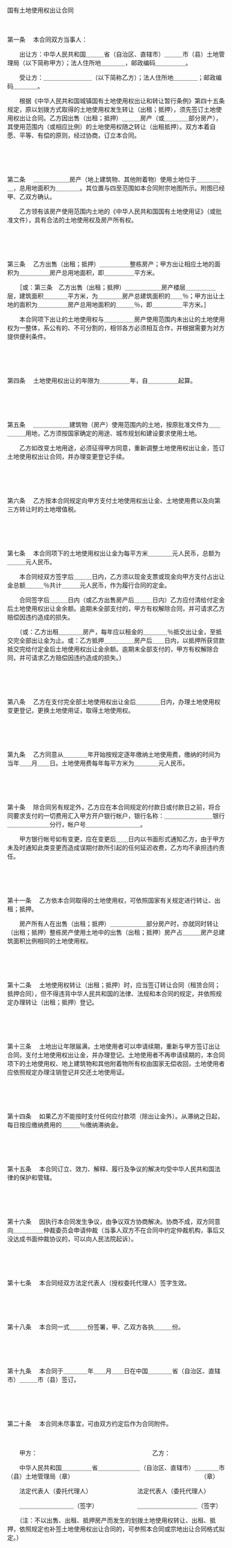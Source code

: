 



国有土地使用权出让合同



 

　　

第一条
　本合同双方当事人：

　　出让方：中华人民共和国＿＿＿省（自治区、直辖市）＿＿＿市（县）土地管理局（以下简称甲方）；法人住所地＿＿＿＿，邮政编码＿＿＿＿＿。

　　受让方：＿＿＿＿＿＿＿＿（以下简称乙方）；法人住所地＿＿＿＿；邮政编码＿＿＿＿。

　　根据《中华人民共和国城镇国有土地使用权出让和转让暂行条例》第四十五条规定，原以划拨方式取得的土地使用权发生转让（出租；抵押），须先签订土地使用权出让合同。乙方因出售（出租；抵押）＿＿＿房产（或＿＿＿＿部分房产），其使用范围内（或相应比例）的土地使用权随之转让（出租抵押）。双方本着自愿、平等、有偿的原则，经过协商，订立本合同。

　　

　　

第二条
　＿＿＿＿＿＿房产（地上建筑物、其他附着物）使用土地位于＿＿＿＿＿，总用地面积为＿＿＿＿。其位置与四至范围如本合同附宗地图所示。附图已经甲、乙双方确认。

　　乙方领有该房产使用范围内土地的《中华人民共和国国有土地使用证》（或批准文件），具有合法的土地使用权及房产所有权。

　　

　　

第三条
　乙方出售（出租；抵押）＿＿＿＿＿整栋房产；甲方出让相应土地的面积为＿＿＿＿＿房产总用地面积，即＿＿＿＿＿平方米。

　　［或：第三条　乙方出售（出租；抵押）＿＿＿＿＿＿房产楼层＿＿＿＿＿层，建筑面积＿＿＿＿平方米，为＿＿＿＿房产总建筑面积的＿＿％；甲方出让土地的面积为＿＿＿＿＿房产总用地面积的＿＿＿％，即＿＿＿＿＿平方米。］

　　本合同项下出让的土地使用权与＿＿＿＿＿房产使用范围内未出让的土地使用权为一整体，系公有的、不可分割的，相邻各方必须相互合作，并根据需要为对方提供便利条件。

　　

　　

第四条
　土地使用权出让的年限为＿＿＿＿＿年，自＿＿＿＿＿起算。

　　

　　

第五条
　＿＿＿＿＿＿建筑物（房产）使用范围内的土地，按原批准文件为＿＿＿＿＿用地，乙方须按国家确定的用途、城市规划和建设要求使用土地。

　　乙方如改变土地用途，必须征得甲方同意，重新调整土地使用权出让金，签订土地使用权出让合同，并办理变更登记手续。

　　

　　

第六条
　乙方按本合同规定向甲方支付土地使用权出让金、土地使用费以及向第三方转让时的土地增值税。

　　

　　

第七条
　本合同项下的土地使用权出让金为每平方米＿＿＿＿元人民币，总额为＿＿＿元人民币。

　　本合同经双方签字后＿＿＿日内，乙方须以现金支票或现金向甲方支付占出让金总额＿＿＿％共计＿＿＿元人民币，作为履行合同的定金。

　　合同签字后＿＿＿日内（或乙方出售房产后＿＿＿日内）乙方应付清给付定金后土地使用权出让金余额。逾期未全部支付的，甲方有权解除合同，并可请求乙方赔偿因违约造成的损失。

　　（或：乙方出租＿＿＿＿房产，每年应以租金的＿＿＿＿％抵交出让金，至抵交完全部出让金为止。或：乙方抵押＿＿＿＿＿房产后＿＿日内，以抵押所获贷款抵交完给付定金后土地使用权出让金余额。逾期未全部支付的，甲方有权解除合同，并可请求乙方赔偿因违约造成的损失。）

　　

　　

第八条
　乙方在支付完全部土地使用权出让金后＿＿＿＿日内，办理土地使用权变更登记，更换土地使用证，取得土地使用权。

　　

　　

第九条
　乙方同意从＿＿＿＿年开始按规定逐年缴纳土地使用费，缴纳的时间为当年＿＿月＿＿日。土地使用费每年每平方米为＿＿＿＿元人民币。

　　

　　

第十条
　除合同另有规定外，乙方应在本合同规定的付款日或付款日之前，将合同要求支付的一切费用汇入甲方开户银行帐户，银行名称：＿＿＿＿＿＿＿＿银行＿＿＿＿＿＿＿分行，帐户号＿＿＿＿＿＿＿＿＿。

　　甲方银行帐号如有变更，应在变更后＿＿日内以书面形式通知乙方，由于甲方未及时通知此类变更而造成误期付款所引起的任何延迟收费，乙方均不承担违约责任。

　　

　　

第十一条
　乙方依本合同取得的土地使用权，可依照国家有关规定进行转让、出租；抵押。

　　房产所有人在出售（出租；抵押）＿＿＿＿＿＿部分房产时，亦就同时转让（出租；抵押）整栋房产使用土地中的出售（出租；抵押）房产占＿＿＿房产总建筑面积比例相同的土地使用权。

　　

　　

第十二条
　土地使用权转让（出租；抵押）时，应当签订转让合同（租赁合同；抵押合同），但不得违背中华人民共和国的法律、法规和本合同的规定，并依照规定办理转让（出租；抵押）登记。

　　

　　

第十三条
　土地出让年限届满，土地使用者可以申请续期，重新与甲方签订出让合同，支付土地使用权出让金，并办理登记。土地使用者不再申请续期的，本合同项下的土地使用权、地上建筑物和其他附着物所有权由国家无偿收回，土地使用者应依照规定办理注销登记并交还土地使用证。

　　

　　

第十四条
　如果乙方不能按时支付任何应付款项（除出让金外）。从滞纳之日起，每日按应缴纳费用的＿＿＿％缴纳滞纳金。

　　

　　

第十五条
　本合同订立、效力、解释、履行及争议的解决均受中华人民共和国法律的保护和管辖。

　　

　　

第十六条
　因执行本合同发生争议，由争议双方协商解决。协商不成，双方同意向＿＿＿＿＿仲裁委员会申请仲裁（当事人双方不在合同中约定仲裁机构，事后又没达成书面仲裁协议的，可以向人民法院起诉）。

　　

　　

第十七条
　本合同经双方法定代表人（授权委托代理人）签字生效。

　　

　　

第十八条
　本合同一式＿＿＿份签署，甲、乙双方各执＿＿＿份。

　　

　　

第十九条
　本合同于＿＿＿＿年＿＿月＿＿日在中国＿＿＿＿省（自治区、直辖市）＿＿＿市（县）签订。

　　

　　

第二十条
　本合同未尽事宜，可由双方约定后作为合同附件。　　

　　

　　甲方：　　　　　　　　　　　　　　　　　　　乙方：

　　中华人民共和国＿＿＿＿＿省＿＿＿＿＿＿＿（自治区、直辖市）＿＿＿＿市（县）土地管理局（章）　　　　　　　　　　　　　　　　　　　　　　（章）

　　法定代表人（委托代理人）　　　　　　　　法定代表人（委托代理人）

　　＿＿＿＿＿＿＿＿＿（签字）　　　　　　　＿＿＿＿＿＿＿＿＿＿（签字）

　　（注：不以出售、出租、抵押房产而发生的划拨土地使用权转让、出租、抵押，依照规定也补签土地使用权出让合同的，可参照本合同或宗地出让合同格式拟定。）